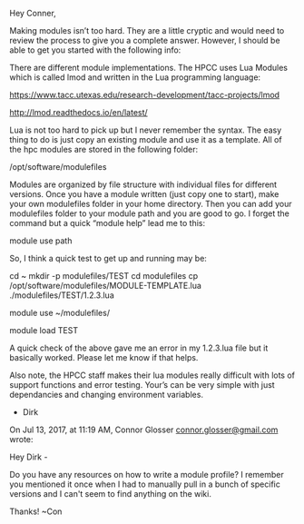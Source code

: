 Hey Conner,

Making modules isn’t too hard. They are a little cryptic and would need to review the process to give you a complete answer.  However, I should be able to get you started with the following info:

There are different module implementations. The HPCC uses Lua Modules which is called lmod and written in the Lua programming language:

https://www.tacc.utexas.edu/research-development/tacc-projects/lmod

http://lmod.readthedocs.io/en/latest/

Lua is not too hard to pick up but I never remember the syntax. The easy thing to do is just copy an existing module and use it as a template.  All of the hpc modules are stored in the following folder:

/opt/software/modulefiles

Modules are organized by file structure with individual files for different versions.  Once you have a module written (just copy one to start), make your own modulefiles folder in your home directory.  Then you can add your modulefiles folder to your module path and you are good to go. I forget the command but a quick “module help” lead me to this:

module use path

So, I think a quick test to get up and running may be:

cd ~
mkdir -p modulefiles/TEST
cd modulefiles
cp /opt/software/modulefiles/MODULE-TEMPLATE.lua ./modulefiles/TEST/1.2.3.lua

module use ~/modulefiles/

module load TEST

A quick check of the above gave me an error in my 1.2.3.lua file but it basically worked.  Please let me know if that helps.

Also note, the HPCC staff makes their lua modules really difficult with lots of support functions and error testing.  Your’s can be very simple with just dependancies and changing environment variables.

- Dirk



On Jul 13, 2017, at 11:19 AM, Connor Glosser <connor.glosser@gmail.com> wrote:

Hey Dirk -

Do you have any resources on how to write a module profile? I remember you mentioned it once when I had to manually pull in a bunch of specific versions and I can't seem to find anything on the wiki.

Thanks!
~Con
